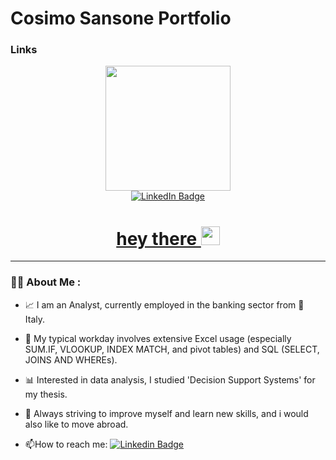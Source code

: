 # Cosimo Sansone Portfolio

### Links

<div id="header" align="center">
  <img src="https://i.giphy.com/media/v1.Y2lkPTc5MGI3NjExZTg2c3M5cXE5MHZ0d2FreWoxa3lma28ybHZjOHlhaDl5Y3h6Mm0zZSZlcD12MV9pbnRlcm5hbF9naWZfYnlfaWQmY3Q9Zw/3oKIPEqDGUULpEU0aQ/giphy.gif" width="200"/>
  </div>
<div id="header" align="center">
<div id="badges">
  <a href=https://www.linkedin.com/in/cosimo-sansone993>
    <img src="https://img.shields.io/badge/LinkedIn-blue?style=for-the-badge&logo=linkedin&logoColor=white" alt="LinkedIn Badge"/>
<h1>
  hey there
  <img src="https://media.giphy.com/media/hvRJCLFzcasrR4ia7z/giphy.gif" width="30px"/>
</h1>
</a>
</div>
<div id="header">
<div id="header" align="left">
  
  ---

### :man_technologist: About Me :
- :chart_with_upwards_trend:	I am an Analyst, currently employed in the banking sector from :pushpin: Italy.
<div id="header" align="left">

- :seedling: My typical workday involves extensive Excel usage (especially SUM.IF, VLOOKUP, INDEX MATCH, and pivot tables) and SQL (SELECT, JOINS AND WHEREs).

- :bar_chart: Interested in data analysis, I studied 'Decision Support Systems' for my thesis.

- :telescope: Always striving to improve myself and learn new skills, and i would also like to move abroad.

- :mailbox:How to reach me: [![Linkedin Badge](https://img.shields.io/badge/LinkedIn-blue?style=for-the-badge&logo=linkedin&logoColor=white)](https://www.linkedin.com/in/cosimo-sansone993)
